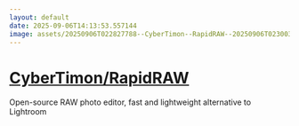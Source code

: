 ```yaml
---
layout: default
date: 2025-09-06T14:13:53.557144
image: assets/20250906T022827788--CyberTimon--RapidRAW--20250906T023003445--cropped.png
---
```


# [CyberTimon/RapidRAW](https://github.com/CyberTimon/RapidRAW)

Open-source RAW photo editor, fast and lightweight alternative to Lightroom

